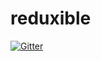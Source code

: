 # reduxible

[![Gitter](https://badges.gitter.im/Join%20Chat.svg)](https://gitter.im/Pitzcarraldo/reduxible?utm_source=badge&utm_medium=badge&utm_campaign=pr-badge&utm_content=badge)
